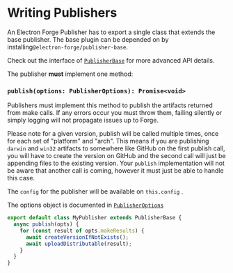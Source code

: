 # Writing Publishers

An Electron Forge Publisher has to export a single class that extends the base publisher. The base plugin can be depended on by installing`@electron-forge/publisher-base`.

Check out the interface of [`PublisherBase`](https://js.electronforge.io/modules/_electron_forge_publisher_base.html) for more advanced API details.

The publisher **must** implement one method:

### `publish(options: PublisherOptions): Promise<void>`

Publishers must implement this method to publish the artifacts returned from make calls. If any errors occur you must throw them, failing silently or simply logging will not propagate issues up to Forge.

Please note for a given version, publish will be called multiple times, once for each set of "platform" and "arch". This means if you are publishing `darwin` and `win32` artifacts to somewhere like GitHub on the first publish call, you will have to create the version on GitHub and the second call will just be appending files to the existing version.  Your `publish` implementation will not be aware that another call is coming, however it must just be able to handle this case.

The `config` for the publisher will be available on `this.config` .

The options object is documented in [`PublisherOptions`](https://js.electronforge.io/interfaces/_electron_forge_publisher_base.PublisherOptions.html) 

```javascript
export default class MyPublisher extends PublisherBase {
  async publish(opts) {
    for (const result of opts.makeResults) {
      await createVersionIfNotExists();
      await uploadDistributable(result);
    }
  }
}
```

